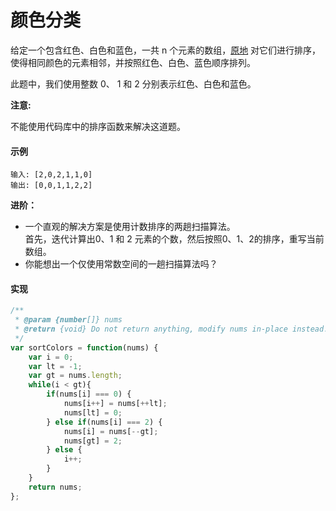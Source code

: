 # 颜色分类

给定一个包含红色、白色和蓝色，一共 n 个元素的数组，[原地](https://baike.baidu.com/item/原地算法) 对它们进行排序，使得相同颜色的元素相邻，并按照红色、白色、蓝色顺序排列。

此题中，我们使用整数 0、 1 和 2 分别表示红色、白色和蓝色。

**注意:**

不能使用代码库中的排序函数来解决这道题。

#### 示例

```
输入: [2,0,2,1,1,0]
输出: [0,0,1,1,2,2]
```

**进阶：**

+ 一个直观的解决方案是使用计数排序的两趟扫描算法。  
首先，迭代计算出0、1 和 2 元素的个数，然后按照0、1、2的排序，重写当前数组。
+ 你能想出一个仅使用常数空间的一趟扫描算法吗？

#### 实现

```js
/**
 * @param {number[]} nums
 * @return {void} Do not return anything, modify nums in-place instead.
 */
var sortColors = function(nums) {
    var i = 0;
    var lt = -1;
    var gt = nums.length;
    while(i < gt){
        if(nums[i] === 0) {
            nums[i++] = nums[++lt];
            nums[lt] = 0;
        } else if(nums[i] === 2) {
            nums[i] = nums[--gt];
            nums[gt] = 2;
        } else {
            i++;
        }
    }
    return nums;
};
```
